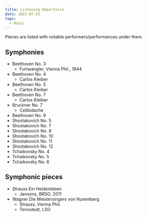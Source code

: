 ```yaml
---
title: Listening Repertoire
date: 2021-07-03
tags:
  - Music
---
```

Pieces are listed with notable performers/performances under them.

## Symphonies
- Beethoven No. 3
  - Furtwangler, Vienna Phil., 1944
- Beethoven No. 4
  - Carlos Kleiber
- Beethoven No. 5
  - Carlos Kleiber
- Beethoven No. 7
  - Carlos Kleiber
- Bruckner No. 7
  - Celibidache
- Beethoven No. 9
- Shostakovich No. 5
- Shostakovich No. 7
- Shostakovich No. 8
- Shostakovich No. 10
- Shostakovich No. 11
- Shostakovich No. 12
- Tchaikovsky No. 4
- Tchaikovsky No. 5
- Tchaikovsky No. 6

## Symphonic pieces
- Strauss Ein Heldenleben
  - Jansons, BRSO, 2011
- Wagner Die Meistersingers von Nuremberg
  - Strauss, Vienna Phil.
  - Tennstedt, LSO